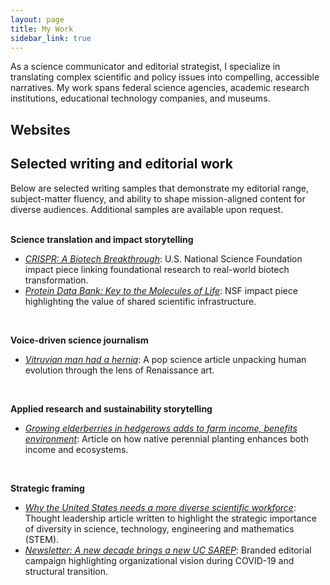 ```yaml
---
layout: page
title: My Work
sidebar_link: true
---
```

As a science communicator and editorial strategist, I specialize in translating complex scientific and policy issues into compelling, accessible narratives. My work spans federal science agencies, academic research institutions, educational technology companies, and museums.

## Websites


## Selected writing and editorial work

Below are selected writing samples that demonstrate my editorial range, subject-matter fluency, and ability to shape mission-aligned content for diverse audiences. Additional samples are available upon request.<br><br>

<strong>Science translation and impact storytelling</strong>  
<ul>
  <li><em><a href="https://www.nsf.gov/impacts/crispr">CRISPR: A Biotech Breakthrough</a></em>: U.S. National Science Foundation impact piece linking foundational research to real-world biotech transformation.</li>
  <li><em><a href="https://www.nsf.gov/impacts/protein-data-bank">Protein Data Bank: Key to the Molecules of Life</a></em>: NSF impact piece highlighting the value of shared scientific infrastructure.
  </li></ul><br>

<strong>Voice-driven science journalism</strong>
<ul>
  <li><em><a href="https://slate.com/technology/2014/02/vitruvian-mans-hernia-leonardo-da-vinci-drawing-shows-flaws-of-human-evolution.html">Vitruvian man had a hernia</a></em>: A pop science article unpacking human evolution through the lens of Renaissance art.
  </li></ul><br>
  
<strong>Applied research and sustainability storytelling</strong>
<ul>
  <li><em><a href="https://sarep.ucdavis.edu/news/growing-elderberries-hedgerows-adds-farm-income-benefits-environment">Growing elderberries in hedgerows adds to farm income, benefits environment</a></em>: Article on how native perennial planting enhances both income and ecosystems.  </li></ul><br>
  
<strong>Strategic framing</strong>
<ul><li><em><a href="https://drive.google.com/file/d/1-jrRh8u2Rklz5H5beCrXZCnnJSUZfQ00/view?usp=sharing">Why the United States needs a more diverse scientific workforce</a></em>: Thought leadership article written to highlight the strategic importance of diversity in science, technology, engineering and mathematics (STEM).</li>

<li><em><a href="https://sarep.ucdavis.edu/news/new-decade-brings-new-uc-sarep">Newsletter: A new decade brings a new UC SAREP</a></em>: Branded editorial campaign highlighting organizational vision during COVID-19 and structural transition.</li>
</ul><br>

